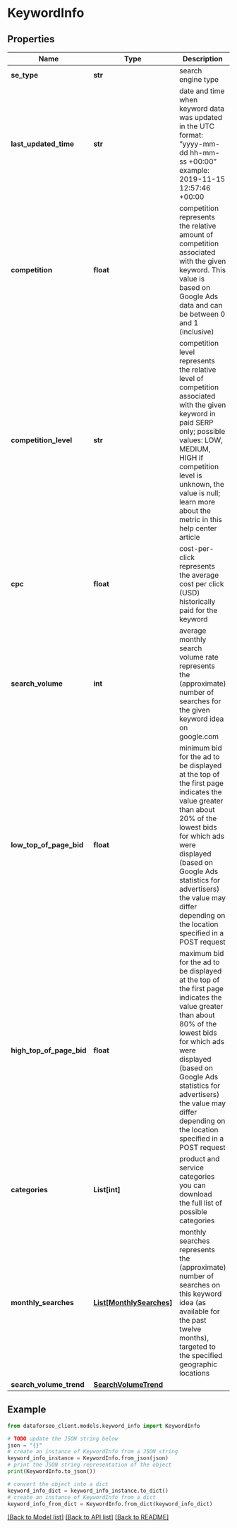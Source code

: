 # KeywordInfo


## Properties

Name | Type | Description | Notes
------------ | ------------- | ------------- | -------------
**se_type** | **str** | search engine type | [optional] 
**last_updated_time** | **str** | date and time when keyword data was updated in the UTC format: “yyyy-mm-dd hh-mm-ss +00:00” example: 2019-11-15 12:57:46 +00:00 | [optional] 
**competition** | **float** | competition represents the relative amount of competition associated with the given keyword. This value is based on Google Ads data and can be between 0 and 1 (inclusive) | [optional] 
**competition_level** | **str** | competition level represents the relative level of competition associated with the given keyword in paid SERP only; possible values: LOW, MEDIUM, HIGH if competition level is unknown, the value is null; learn more about the metric in this help center article | [optional] 
**cpc** | **float** | cost-per-click represents the average cost per click (USD) historically paid for the keyword | [optional] 
**search_volume** | **int** | average monthly search volume rate represents the (approximate) number of searches for the given keyword idea on google.com | [optional] 
**low_top_of_page_bid** | **float** | minimum bid for the ad to be displayed at the top of the first page indicates the value greater than about 20% of the lowest bids for which ads were displayed (based on Google Ads statistics for advertisers) the value may differ depending on the location specified in a POST request | [optional] 
**high_top_of_page_bid** | **float** | maximum bid for the ad to be displayed at the top of the first page indicates the value greater than about 80% of the lowest bids for which ads were displayed (based on Google Ads statistics for advertisers) the value may differ depending on the location specified in a POST request | [optional] 
**categories** | **List[int]** | product and service categories you can download the full list of possible categories | [optional] 
**monthly_searches** | [**List[MonthlySearches]**](MonthlySearches.md) | monthly searches represents the (approximate) number of searches on this keyword idea (as available for the past twelve months), targeted to the specified geographic locations | [optional] 
**search_volume_trend** | [**SearchVolumeTrend**](SearchVolumeTrend.md) |  | [optional] 

## Example

```python
from dataforseo_client.models.keyword_info import KeywordInfo

# TODO update the JSON string below
json = "{}"
# create an instance of KeywordInfo from a JSON string
keyword_info_instance = KeywordInfo.from_json(json)
# print the JSON string representation of the object
print(KeywordInfo.to_json())

# convert the object into a dict
keyword_info_dict = keyword_info_instance.to_dict()
# create an instance of KeywordInfo from a dict
keyword_info_from_dict = KeywordInfo.from_dict(keyword_info_dict)
```
[[Back to Model list]](../README.md#documentation-for-models) [[Back to API list]](../README.md#documentation-for-api-endpoints) [[Back to README]](../README.md)


